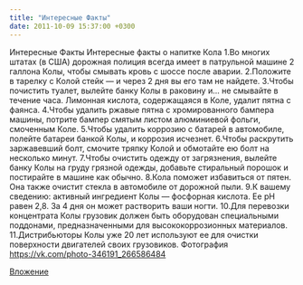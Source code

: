 ```yaml
---
title: "Интересные Факты"
date: 2011-10-09 15:37:00 +0300
---
```


Интересные Факты
Интересные факты о напитке Кола
1.Во многих штатах (в США) дорожная полиция всегда имеет в патрульной машине 2 галлона Колы, чтобы смывать кровь с шоссе после аварии.
2.Положите в тарелку с Колой стейк — и через 2 дня вы его там не найдете.
3.Чтобы почистить туалет, вылейте банку Колы в раковину и... не смывайте в течение часа. Лимонная кислота, содержащаяся в Коле, удалит пятна с фаянса.
4.Чтобы удалить ржавые пятна с хромированного бампера машины, потрите бампер смятым листом алюминиевой фольги, смоченным Коле.
5.Чтобы удалить коррозию с батарей в автомобиле, полейте батареи банкой Колы, и коррозия исчезнет.
6.Чтобы раскрутить заржавевший болт, смочите тряпку Колой и обмотайте ею болт на несколько минут.
7.Чтобы очистить одежду от загрязнения, вылейте банку Колы на груду грязной одежды, добавьте стиральный порошок и постирайте в машине как обычно.
8.Кола поможет избавиться от пятен. Она также очистит стекла в автомобиле от дорожной пыли.
9.К вашему сведению: активный ингредиент Колы — фосфорная кислота. Ее рН равен 2,8. За 4 дня он может растворить ваши ногти.
10.Для перевозки концентрата Колы грузовик должен быть оборудован специальными поддонами, предназначенными для высококоррозионных материалов.
11.Дистрибьюторы Колы уже 20 лет используют ее для очистки поверхности двигателей своих грузовиков.
Фотография
https://vk.com/photo-346191_266586484

[Вложение](https://vk.com/photo-346191_266586484)
